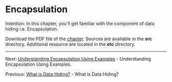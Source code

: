 # Encapsulation

Intention: In this chapter, you'll get familiar with the component of data hiding i.e. Encapsulation.

Download the PDF file of the [chapter](chapter_9.pdf). Sources are available in the <b>src</b> directory. 
Additional resource are located in the <b>etc</b> directory.

<hr>

Next: [Understanding Encapsulation Using Examples](chapter_10.md "Understanding Encapsulation Using Examples") - 
Understanding Encapsulation Using Examples.

Previous: [What is Data Hiding?](chapter_8.md "What is Data Hiding?") - What is Data Hiding?
